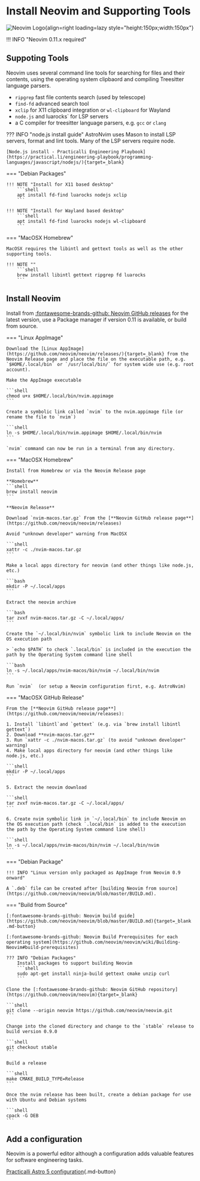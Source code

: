# Install Neovim and Supporting Tools

![Neovim Logo](https://raw.githubusercontent.com/practicalli/graphic-design/be612ddb29f6b9eef1641e91de6c747b70d7fef8/logos/neovim-logos/neovim-mark.svg){align=right loading=lazy style="height:150px;width:150px"}

!!! INFO "Neovim 0.11.x required"


## Suppoting Tools

Neovim uses several command line tools for searching for files and their contents, using the operating system clipbaord and compiling Treesitter language parsers.

- `ripgrep` fast file contents search (used by telescope)
- `find-fd` advanced search tool
- `xclip` for X11 clipboard integration or `wl-clipboard` for Wayland
- `node.js` and luarocks` for LSP servers
- a C compiler for treesitter language parsers, e.g. `gcc` or `clang`


??? INFO "node.js install guide"
    AstroNvim uses Mason to install LSP servers, format and lint tools. Many of the LSP servers require node.

    [Node.js install - Practicalli Engineering Playbook](https://practical.li/engineering-playbook/programming-languages/javascript/nodejs/){target=_blank}


=== "Debian Packages"

    !!! NOTE "Install for X11 based desktop"
        ```shell
        apt install fd-find luarocks nodejs xclip
        ```

    !!! NOTE "Install for Wayland based desktop"
        ```shell
        apt install fd-find luarocks nodejs wl-clipboard
        ```

=== "MacOSX Homebrew"

    MacOSX requires the libintl and gettext tools as well as the other supporting tools.

    !!! NOTE ""
        ```shell
        brew install libintl gettext ripgrep fd luarocks
        ```

## Install Neovim

Install from [:fontawesome-brands-github: Neovim GitHub releases](https://github.com/neovim/neovim/releases/) for the latest version, use a Package manager if version 0.11 is available, or build from source.


=== "Linux AppImage"

    Download the [Linux AppImage](https://github.com/neovim/neovim/releases/){target=_blank} from the Neovim Release page and place the file on the executable path, e.g. `$HOME/.local/bin` or `/usr/local/bin/` for system wide use (e.g. root account).

    Make the AppImage executable

    ```shell
    chmod u+x $HOME/.local/bin/nvim.appimage
    ```

    Create a symbolic link called `nvim` to the nvim.appimage file (or rename the file to `nvim`)

    ```shell
    ln -s $HOME/.local/bin/nvim.appimage $HOME/.local/bin/nvim
    ```

    `nvim` command can now be run in a terminal from any directory.


=== "MacOSX Homebrew"

    Install from Homebrew or via the Neovim Release page

    **Homebrew**
    ```shell
    brew install neovim
    ```

    **Neovim Release**

    Download `nvim-macos.tar.gz` From the [**Neovim GitHub release page**](https://github.com/neovim/neovim/releases)

    Avoid "unknown developer" warning from MacOSX

    ```shell
    xattr -c ./nvim-macos.tar.gz
    ```

    Make a local apps directory for neovim (and other things like node.js, etc.)

    ```bash
    mkdir -P ~/.local/apps
    ```

    Extract the neovim archive

    ```bash
    tar zvxf nvim-macos.tar.gz -C ~/.local/apps/
    ```

    Create the `~/.local/bin/nvim` symbolic link to include Neovim on the OS execution path

    > `echo $PATH` to check `.local/bin` is included in the execution the path by the Operating System command line shell

    ```bash
    ln -s ~/.local/apps/nvim-macos/bin/nvim ~/.local/bin/nvim
    ```

    Run `nvim`  (or setup a Neovim configuration first, e.g. AstroNvim)


=== "MacOSX GitHub Release"

    From the [**Neovim GitHub release page**](https://github.com/neovim/neovim/releases):

    1. Install `libintl`and `gettext` (e.g. via `brew install libintl gettext`)
    2. Download **nvim-macos.tar.gz**
    3. Run `xattr -c ./nvim-macos.tar.gz` (to avoid "unknown developer" warning)
    4. Make local apps directory for neovim (and other things like node.js, etc.)

    ```shell
    mkdir -P ~/.local/apps
    ```

    5. Extract the neovim download

    ```shell
    tar zvxf nvim-macos.tar.gz -C ~/.local/apps/
    ```

    6. Create nvim symbolic link in `~/.local/bin` to include Neovim on the OS execution path (check `.local/bin` is added to the execution the path by the Operating System command line shell)

    ```shell
    ln -s ~/.local/apps/nvim-macos/bin/nvim ~/.local/bin/nvim
    ```

=== "Debian Package"

    !!! INFO "Linux version only packaged as AppImage from Neovim 0.9 onward"

    A `.deb` file can be created after [building Neovim from source](https://github.com/neovim/neovim/blob/master/BUILD.md).


=== "Build from Source"

    [:fontawesome-brands-github: Neovim build guide](https://github.com/neovim/neovim/blob/master/BUILD.md){target=_blank .md-button}

    [:fontawesome-brands-github: Neovim Build Prerequisites for each operating system](https://github.com/neovim/neovim/wiki/Building-Neovim#build-prerequisites)

    ??? INFO "Debian Packages"
        Install packages to support building Neovim
        ```shell
        sudo apt-get install ninja-build gettext cmake unzip curl
        ```

    Clone the [:fontawesome-brands-github: Neovim GitHub repository](https://github.com/neovim/neovim){target=_blank}

    ```shell
    git clone --origin neovim https://github.com/neovim/neovim.git
    ```

    Change into the cloned directory and change to the `stable` release to build version 0.9.0

    ```shell
    git checkout stable
    ```

    Build a release

    ```shell
    make CMAKE_BUILD_TYPE=Release
    ```

    Once the nvim release has been built, create a debian package for use with Ubuntu and Debian systems

    ```shell
    cpack -G DEB
    ```


## Add a configuration

Neovim is a powerful editor although a configuration adds valuable features for software engineering tasks.

[Practicalli Astro 5 configuration](astro5-configuration.md){.md-button}
